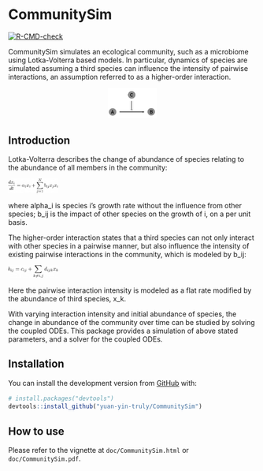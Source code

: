 
<!-- README.md is generated from README.Rmd. Please edit that file -->

# CommunitySim

<!-- badges: start -->

[![R-CMD-check](https://github.com/yuan-yin-truly/CommunitySim/workflows/R-CMD-check/badge.svg)](https://github.com/yuan-yin-truly/CommunitySim/actions)
<!-- badges: end -->

CommunitySim simulates an ecological community, such as a microbiome
using Lotka-Volterra based models. In particular, dynamics of species
are simulated assuming a third species can influence the intensity of
pairwise interactions, an assumption referred to as a higher-order
interaction.

<center>
<img src="man/figures/summar.png" style="width:20.0%" />
</center>

## Introduction

Lotka-Volterra describes the change of abundance of species relating to
the abundance of all members in the community:

<img src="man/figures/lv.png" style="width:20.0%" />

where alpha\_i is species i’s growth rate without the influence from
other species; b\_ij is the impact of other species on the growth of i,
on a per unit basis.

The higher-order interaction states that a third species can not only
interact with other species in a pairwise manner, but also influence the
intensity of existing pairwise interactions in the community, which is
modeled by b\_ij:

<img src="man/figures/glv.png" style="width:20.0%" />

Here the pairwise interaction intensity is modeled as a flat rate
modified by the abundance of third species, x\_k.

With varying interaction intensity and initial abundance of species, the
change in abundance of the community over time can be studied by solving
the coupled ODEs. This package provides a simulation of above stated
parameters, and a solver for the coupled ODEs.

## Installation

You can install the development version from
[GitHub](https://github.com/) with:

``` r
# install.packages("devtools")
devtools::install_github("yuan-yin-truly/CommunitySim")
```

## How to use

Please refer to the vignette at `doc/CommunitySim.html` or
`doc/CommunitySim.pdf`.
